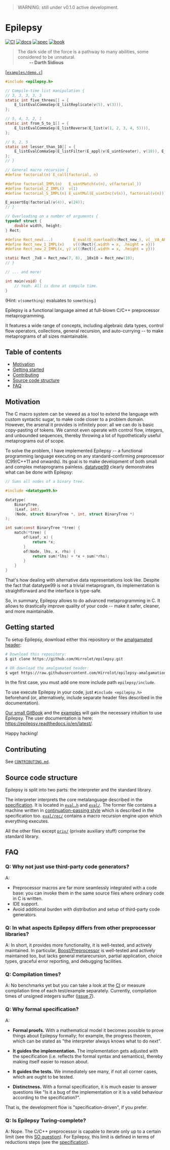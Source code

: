 > WARNING: still under v0.1.0 active development.

# Epilepsy

[![CI](https://github.com/Hirrolot/epilepsy/workflows/C/C++%20CI/badge.svg)](https://github.com/Hirrolot/epilepsy/actions)
[![docs](https://img.shields.io/badge/docs-readthedocs.io-blue)](https://epilepsy.readthedocs.io/en/latest/)
[![spec](https://img.shields.io/badge/spec-PDF-green)](https://github.com/Hirrolot/epilepsy/blob/master/spec/spec.pdf)
[![book](https://img.shields.io/badge/book-gitbook.io-pink)](https://hirrolot.gitbook.io/epilepsy/)

> The dark side of the force is a pathway to many abilities, some considered to be unnatural.<br>&emsp; &emsp; <b>-- Darth Sidious</b>

[[`examples/demo.c`](examples/demo.c)]
```c
#include <epilepsy.h>

// Compile-time list manipulation {
// 3, 3, 3, 3, 3
static int five_threes[] = {
    E_listEvalCommaSep(E_listReplicate(v(5), v(3))),
};

// 5, 4, 3, 2, 1
static int from_5_to_1[] = {
    E_listEvalCommaSep(E_listReverse(E_list(v(1, 2, 3, 4, 5)))),
};

// 9, 2, 5
static int lesser_than_10[] = {
    E_listEvalCommaSep(E_listFilter(E_appl(v(E_uintGreater), v(10)), E_list(v(9, 2, 11, 13, 5)))),
};
// }

// General macro recursion {
#define factorial(n) E_call(factorial, n)

#define factorial_IMPL(n)   E_uintMatch(v(n), v(factorial_))
#define factorial_Z_IMPL()  v(1)
#define factorial_S_IMPL(n) E_uintMul(E_uintInc(v(n)), factorial(v(n)))

E_assertEq(factorial(v(4)), v(24));
// }

// Overloading on a number of arguments {
typedef struct {
    double width, height;
} Rect;

#define Rect_new(...)         E_eval(E_overload(v(Rect_new_), v(__VA_ARGS__)))
#define Rect_new_1_IMPL(x)    v(((Rect){.width = x, .height = x}))
#define Rect_new_2_IMPL(x, y) v(((Rect){.width = x, .height = y}))

static Rect _7x8 = Rect_new(7, 8), _10x10 = Rect_new(10);
// }

// ... and more!

int main(void) {
    // Yeah. All is done at compile time.
}
```

(Hint: `v(something)` evaluates to `something`.)

Epilepsy is a functional language aimed at full-blown C/C++ preprocessor metaprogramming.

It features a wide range of concepts, including algebraic data types, control flow operators, collections, general recursion, and auto-currying -- to make metaprograms of all sizes maintainable.

## Table of contents

 - [Motivation](#motivation)
 - [Getting started](#getting-started)
 - [Contributing](#contributing)
 - [Source code structure](#source-code-structure)
 - [FAQ](#faq)

## Motivation

The C macro system can be viewed as a tool to extend the language with custom syntactic sugar, to make code closer to a problem domain. However, the arsenal it provides is infinitely poor: all we can do is basic copy-pasting of tokens. We cannot even operate with control flow, integers, and unbounded sequences, thereby throwing a lot of hypothetically useful metaprograms out of scope.

To solve the problem, I have implemented Epilepsy -- a functional programming language executing on any standard-confirming preprocessor (C99/C++11 and onwards). Its goal is to make development of both small and complex metaprograms painless. [datatype99] clearly demonstrates what can be done with Epilepsy:

```c
// Sums all nodes of a binary tree.

#include <datatype99.h>

datatype(
    BinaryTree,
    (Leaf, int),
    (Node, struct BinaryTree *, int, struct BinaryTree *)
);

int sum(const BinaryTree *tree) {
    match(*tree) {
        of(Leaf, x) {
            return *x;
        }
        of(Node, lhs, x, rhs) {
            return sum(*lhs) + *x + sum(*rhs);
        }
    }
}
```

That's how dealing with alternative data representations look like. Despite the fact that datatype99 is not a trivial metaprogram, its implementation is straightforward and the interface is type-safe.

So, in summary, Epilepsy allows to do advanced metaprogramming in C. It allows to drastically improve quality of your code -- make it safer, cleaner, and more maintainable.

[datatype99]: https://github.com/Hirrolot/datatype99
[algebraic data types]: https://en.wikipedia.org/wiki/Algebraic_data_type
[sum type]: https://en.wikipedia.org/wiki/Tagged_union

## Getting started

To setup Epilepsy, download either this repository or the [amalgamated header](https://github.com/Hirrolot/epilepsy-amalgamation):

```sh
# Download this repository:
$ git clone https://github.com/Hirrolot/epilepsy.git

# OR download the amalgamated header:
$ wget https://raw.githubusercontent.com/Hirrolot/epilepsy-amalgamation/master/epilepsy.h
```

In the first case, you must add one more include path `epilepsy/include`.

To use execute Epilepsy in your code, just `#include <epilepsy.h>` beforehand (or, alternatively, include separate header files described in the documentation).

[Our small GitBook] and the [examples](examples/) will gain the necessary intuition to use Epilepsy. The user documentation is here: https://epilepsy.readthedocs.io/en/latest/.

Happy hacking!

[Our small GitBook]: https://hirrolot.gitbook.io/epilepsy/

## Contributing

See [`CONTRIBUTING.md`](CONTRIBUTING.md).

## Source code structure

Epilepsy is split into two parts: the interpreter and the standard library.

The interpreter interprets the core metalanguage described in the [specification]. It is located in [`eval.h`] and [`eval/`]. The former file contains a machine written in [continuation-passing style] which is described in the specification too. [`eval/rec/`] contains a macro recursion engine upon which everything executes.

All the other files except [`priv/`] (private auxiliary stuff) comprise the standard library. 

[continuation-passing style]: https://en.wikipedia.org/wiki/Continuation-passing_style
[specification]: https://github.com/Hirrolot/epilepsy/blob/master/spec/spec.pdf
[`eval.h`]: include/epilepsy/eval.h
[`eval/`]: include/epilepsy/eval/
[`eval/rec/`]: include/epilepsy/eval/rec/
[`priv/`]: include/epilepsy/priv/

## FAQ

### Q: Why not just use third-party code generators?

A:

 - Preprocessor macros are far more seamlessly integrated with a code base: you can invoke them in the same source files where ordinary code in C is written.
 - IDE support.
 - Avoid additional burden with distribution and setup of third-party code generators.

### Q: In what aspects Epilepsy differs from other preprocessor libraries?

A: In short, it provides more functionality, it is well-tested, and actively maintained. In particular, [Boost/Preprocessor] is well-tested and actively maintained too, but lacks general metarecursion, partial application, choice types, graceful error reporting, and debugging facilities.

[Boost/Preprocessor]: http://boost.org/libs/preprocessor

### Q: Compilation times?

A: No benchmarks yet but you can take a look at the [CI] or measure compilation time of each test/example separately. Currently, compilation times of unsigned integers suffer ([issue 7](https://github.com/Hirrolot/epilepsy/issues/7)).

[CI]: https://github.com/Hirrolot/epilepsy/actions

### Q: Why formal specification?

A:

 - **Formal proofs.** With a mathematical model it becomes possible to prove things about Epilepsy formally; for example, the progress theorem, which can be stated as "the interpreter always knows what to do next".

 - **It guides the implementation.** The implementation gets adjusted with the specification (i.e. reflects the formal syntax and semantics), thereby making itself easier to reason about.

 - **It guides the tests.** We immediately see many, if not all corner cases, which are ought to be tested.

 - **Distinctness.** With a formal specification, it is much easier to answer questions like "Is it a bug of the implementation or it is a valid behaviour according to the specification?".

That is, the development flow is "specification-driven", if you prefer.

### Q: Is Epilepsy Turing-complete?

A: Nope. The C/C++ preprocessor is capable to iterate only up to a certain limit (see this [SO question](https://stackoverflow.com/questions/3136686/is-the-c99-preprocessor-turing-complete)). For Epilepsy, this limit is defined in terms of reductions steps (see the [specification]).
